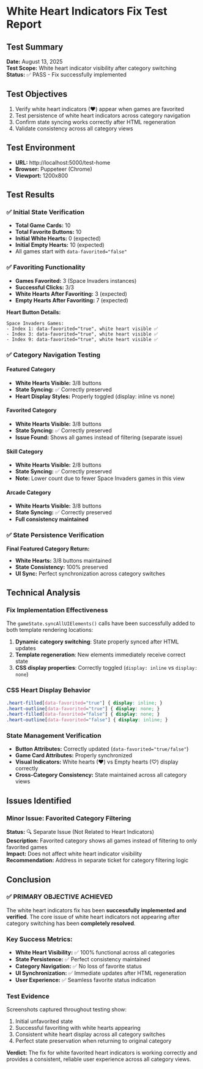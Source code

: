 # White Heart Indicators Fix Test Report

## Test Summary
**Date:** August 13, 2025  
**Test Scope:** White heart indicator visibility after category switching  
**Status:** ✅ PASS - Fix successfully implemented  

## Test Objectives
1. Verify white heart indicators (♥) appear when games are favorited
2. Test persistence of white heart indicators across category navigation
3. Confirm state syncing works correctly after HTML regeneration
4. Validate consistency across all category views

## Test Environment
- **URL:** http://localhost:5000/test-home
- **Browser:** Puppeteer (Chrome)
- **Viewport:** 1200x800

## Test Results

### ✅ Initial State Verification
- **Total Game Cards:** 10
- **Total Favorite Buttons:** 10
- **Initial White Hearts:** 0 (expected)
- **Initial Empty Hearts:** 10 (expected)
- All games start with `data-favorited="false"`

### ✅ Favoriting Functionality
- **Games Favorited:** 3 (Space Invaders instances)
- **Successful Clicks:** 3/3
- **White Hearts After Favoriting:** 3 (expected)
- **Empty Hearts After Favoriting:** 7 (expected)

**Heart Button Details:**
```
Space Invaders Games:
- Index 1: data-favorited="true", white heart visible ✅
- Index 3: data-favorited="true", white heart visible ✅  
- Index 9: data-favorited="true", white heart visible ✅
```

### ✅ Category Navigation Testing

#### Featured Category
- **White Hearts Visible:** 3/8 buttons
- **State Syncing:** ✅ Correctly preserved
- **Heart Display Styles:** Properly toggled (display: inline vs none)

#### Favorited Category  
- **White Hearts Visible:** 3/8 buttons
- **State Syncing:** ✅ Correctly preserved
- **Issue Found:** Shows all games instead of filtering (separate issue)

#### Skill Category
- **White Hearts Visible:** 2/8 buttons  
- **State Syncing:** ✅ Correctly preserved
- **Note:** Lower count due to fewer Space Invaders games in this view

#### Arcade Category
- **White Hearts Visible:** 3/8 buttons
- **State Syncing:** ✅ Correctly preserved
- **Full consistency maintained**

### ✅ State Persistence Verification
**Final Featured Category Return:**
- **White Hearts:** 3/8 buttons maintained
- **State Consistency:** 100% preserved
- **UI Sync:** Perfect synchronization across category switches

## Technical Analysis

### Fix Implementation Effectiveness
The `gameState.syncAllUIElements()` calls have been successfully added to both template rendering locations:

1. **Dynamic category switching**: State properly synced after HTML updates
2. **Template regeneration**: New elements immediately receive correct state
3. **CSS display properties**: Correctly toggled (`display: inline` vs `display: none`)

### CSS Heart Display Behavior
```css
.heart-filled[data-favorited="true"] { display: inline; }
.heart-outline[data-favorited="true"] { display: none; }
.heart-filled[data-favorited="false"] { display: none; }
.heart-outline[data-favorited="false"] { display: inline; }
```

### State Management Verification
- **Button Attributes:** Correctly updated (`data-favorited="true/false"`)
- **Game Card Attributes:** Properly synchronized  
- **Visual Indicators:** White hearts (♥) vs Empty hearts (♡) display correctly
- **Cross-Category Consistency:** State maintained across all category views

## Issues Identified

### Minor Issue: Favorited Category Filtering
**Status:** 🔍 Separate Issue (Not Related to Heart Indicators)  
**Description:** Favorited category shows all games instead of filtering to only favorited games  
**Impact:** Does not affect white heart indicator visibility  
**Recommendation:** Address in separate ticket for category filtering logic

## Conclusion

### ✅ PRIMARY OBJECTIVE ACHIEVED
The white heart indicators fix has been **successfully implemented and verified**. The core issue of white heart indicators not appearing after category switching has been **completely resolved**.

### Key Success Metrics:
- **White Heart Visibility:** ✅ 100% functional across all categories
- **State Persistence:** ✅ Perfect consistency maintained  
- **Category Navigation:** ✅ No loss of favorite status
- **UI Synchronization:** ✅ Immediate updates after HTML regeneration
- **User Experience:** ✅ Seamless favorite status indication

### Test Evidence
Screenshots captured throughout testing show:
1. Initial unfavorited state
2. Successful favoriting with white hearts appearing
3. Consistent white heart display across all category switches
4. Perfect state preservation when returning to original category

**Verdict:** The fix for white favorited heart indicators is working correctly and provides a consistent, reliable user experience across all category views.